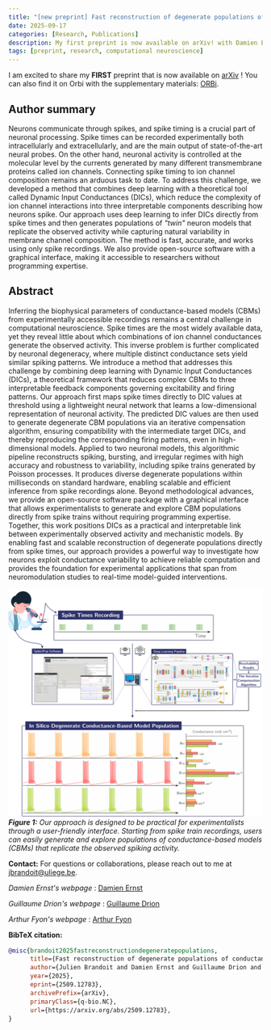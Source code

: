 ```yaml
---
title: "[new preprint] Fast reconstruction of degenerate populations of conductance-based neuron models from spike times"
date: 2025-09-17
categories: [Research, Publications]
description: My first preprint is now available on arXiv! with Damien Ernst, Guillaume Drion, and Arthur Fyon.
tags: [preprint, research, computational neuroscience]
---
```


I am excited to share my **FIRST** preprint that is now available on [arXiv](https://arxiv.org/abs/2509.12783v1) ! You can also find it on Orbi with the supplementary materials: [ORBi](https://hdl.handle.net/2268/335923).

## Author summary
Neurons communicate through spikes, and spike timing is a crucial part of neuronal processing. Spike times can be recorded experimentally both intracellularly and extracellularly, and are the main output of state-of-the-art neural probes. On the other hand, neuronal activity is controlled at the molecular level by the currents generated by many different transmembrane proteins called ion channels. Connecting spike timing to ion channel composition remains an arduous task to date. To address this challenge, we developed a method that combines deep learning with a theoretical tool called Dynamic Input Conductances (DICs), which reduce the complexity of ion channel interactions into three interpretable components describing how neurons spike. Our approach uses deep learning to infer DICs directly from spike times and then generates populations of *"twin"* neuron models that replicate the observed activity while capturing natural variability in membrane channel composition. The method is fast, accurate, and works using only spike recordings. We also provide open-source software with a graphical interface, making it accessible to researchers without programming expertise.

## Abstract


Inferring the biophysical parameters of conductance-based models (CBMs) from experimentally accessible recordings remains a central challenge in computational neuroscience. Spike times are the most widely available data, yet they reveal little about which combinations of ion channel conductances generate the observed activity. This inverse problem is further complicated by neuronal degeneracy, where multiple distinct conductance sets yield similar spiking patterns. We introduce a method that addresses this challenge by combining deep learning with Dynamic Input Conductances (DICs), a theoretical framework that reduces complex CBMs to three interpretable feedback components governing excitability and firing patterns. Our approach first maps spike times directly to DIC values at threshold using a lightweight neural network that learns a low-dimensional representation of neuronal activity. The predicted DIC values are then used to generate degenerate CBM populations via an iterative compensation algorithm, ensuring compatibility with the intermediate target DICs, and thereby reproducing the corresponding firing patterns, even in high-dimensional models. Applied to two neuronal models, this algorithmic pipeline reconstructs spiking, bursting, and irregular regimes with high accuracy and robustness to variability, including spike trains generated by Poisson processes. It produces diverse degenerate populations within milliseconds on standard hardware, enabling scalable and efficient inference from spike recordings alone. Beyond methodological advances, we provide an open-source software package with a graphical interface that allows experimentalists to generate and explore CBM populations directly from spike trains without requiring programming expertise. Together, this work positions DICs as a practical and interpretable link between experimentally observed activity and mechanistic models. By enabling fast and scalable reconstruction of degenerate populations directly from spike times, our approach provides a powerful way to investigate how neurons exploit conductance variability to achieve reliable computation and provides the foundation for experimental applications that span from neuromodulation studies to real-time model-guided interventions.

![Graphical abstract](assets/fastdegenerate/main_figure.png)
***Figure 1:** Our approach is designed to be practical for experimentalists through a user-friendly interface. Starting from spike train recordings, users can easily generate and explore populations of conductance-based models (CBMs) that replicate the observed spiking activity.*

**Contact:** For questions or collaborations, please reach out to me at [jbrandoit@uliege.be](mailto:jbrandoit@uliege.be).

*Damien Ernst's webpage* : [Damien Ernst](https://damien-ernst.be/)

*Guillaume Drion's webpage* : [Guillaume Drion](https://scholar.google.com/citations?user=LchHbKkAAAAJ&hl=en)

*Arthur Fyon's webpage* : [Arthur Fyon](https://arthur-fyon.github.io/)

**BibTeX citation:**
```BibTeX
@misc{brandoit2025fastreconstructiondegeneratepopulations,
      title={Fast reconstruction of degenerate populations of conductance-based neuron models from spike times}, 
      author={Julien Brandoit and Damien Ernst and Guillaume Drion and Arthur Fyon},
      year={2025},
      eprint={2509.12783},
      archivePrefix={arXiv},
      primaryClass={q-bio.NC},
      url={https://arxiv.org/abs/2509.12783}, 
}
```